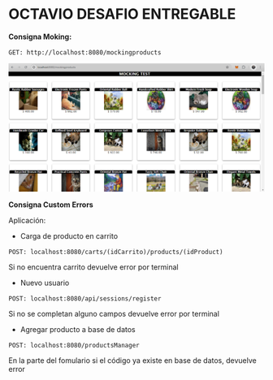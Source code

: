 # OCTAVIO DESAFIO ENTREGABLE

**Consigna Moking:**

```
GET: http://localhost:8080/mockingproducts
```

![alt text](image.png)

**Consigna Custom Errors**

Aplicación:

- Carga de producto en carrito

```
POST: localhost:8080/carts/(idCarrito)/products/(idProduct)
```

Si no encuentra carrito devuelve error por terminal

- Nuevo usuario

```
POST: localhost:8080/api/sessions/register
```

Si no se completan alguno campos devuelve error por terminal

- Agregar producto a base de datos

```
POST: localhost:8080/productsManager
```

En la parte del fomulario si el código ya existe en base de datos, devuelve error
